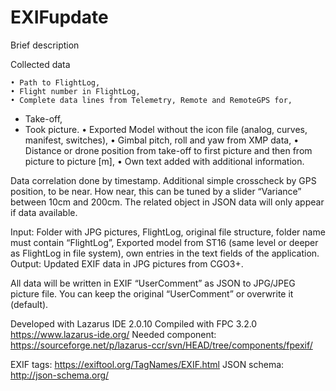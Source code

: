 # EXIFupdate
Brief description

Collected data

    • Path to FlightLog,
    • Flight number in FlightLog,
    • Complete data lines from Telemetry, Remote and RemoteGPS for,
- Take-off,
- Took picture.
    • Exported Model without the icon file (analog, curves, manifest, switches),
    • Gimbal pitch, roll and yaw from XMP data,
    • Distance or drone position from take-off to first picture and then from picture to picture [m],
    • Own text added with additional information.

Data correlation done by timestamp. Additional simple crosscheck by GPS position, to be near. How near, this can be tuned by a slider “Variance” between 10cm and 200cm.
The related object in JSON data will only appear if data available.

Input:		Folder with JPG pictures,
		FlightLog, original file structure, folder name must contain “FlightLog”,
		Exported model from ST16 (same level or deeper as FlightLog in file system),
		own entries in the text fields of the application.
Output:	Updated EXIF data in JPG pictures from CGO3+.

All data will be written in EXIF “UserComment” as JSON to JPG/JPEG picture file. You can keep the original “UserComment” or overwrite it (default).



Developed with Lazarus IDE 2.0.10
Compiled with FPC 3.2.0
                   		https://www.lazarus-ide.org/
Needed component:	https://sourceforge.net/p/lazarus-ccr/svn/HEAD/tree/components/fpexif/
 
EXIF tags:		https://exiftool.org/TagNames/EXIF.html
JSON schema:	http://json-schema.org/
